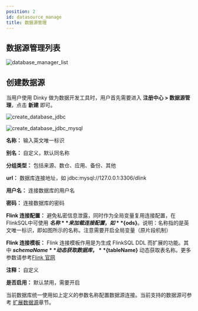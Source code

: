 ```yaml
---
position: 2
id: datasource_manage
title: 数据源管理
---
```



## 数据源管理列表
![database_manager_list](http://www.aiwenmo.com/dinky/docs/zh-CN/administrator_guide/register_center/datasource_manage/database_manager_list.png)

## 创建数据源
当用户使用 Dinky 做为数据开发工具时，用户首先需要进入 **注册中心 > 数据源管理**，点击 **新建** 即可。

![create_database_jdbc](http://www.aiwenmo.com/dinky/docs/zh-CN/administrator_guide/register_center/datasource_manage/create_database_jdbc.png)

![create_database_jdbc_mysql](http://www.aiwenmo.com/dinky/docs/zh-CN/administrator_guide/register_center/datasource_manage/create_database_jdbc_mysql.png)

**名称：** 输入英文唯一标识

**别名：** 自定义，默认同名称

**分组类型：** 包括来源、数仓、应用、备份、其他

**url：** 数据库连接地址，如 jdbc:mysql://127.0.0.1:3306/dlink

**用户名：** 连接数据库的用户名

**密码：** 连接数据库的密码

**Flink 连接配置：** 避免私密信息泄露，同时作为全局变量复用连接配置，在FlinkSQL中可使用 **${名称}** 来加载连接配置，如 **${ods}**。说明：名称指的是英文唯一标识，即如图所示的名称。注意需要开启全局变量（原片段机制）

**Flink 连接模板：** Flink 连接模板作用是为生成 FlinkSQL DDL 而扩展的功能。其中 **${schemaName}** 动态获取数据库，**${tableName}** 动态获取表名称。更多参数请参考[Flink 官网](https://nightlies.apache.org/flink/flink-docs-master/docs/connectors/table/overview/)

**注释：** 自定义

**是否启用：** 默认禁用，需要开启

当前数据库统一使用如上定义的参数名称配置数据源连接。当前支持的数据源可参考 [扩展数据源](../../extend/function_expansion/datasource)章节。
